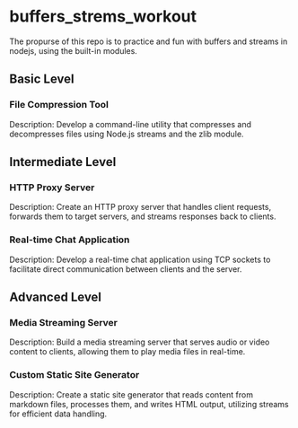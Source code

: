 # buffers_strems_workout

The propurse of this repo is to practice and fun with buffers and streams in nodejs, using the built-in modules.

## Basic Level
### File Compression Tool

Description: Develop a command-line utility that compresses and decompresses files using Node.js streams and the zlib module.

## Intermediate Level
### HTTP Proxy Server

Description: Create an HTTP proxy server that handles client requests, forwards them to target servers, and streams responses back to clients.

### Real-time Chat Application

Description: Develop a real-time chat application using TCP sockets to facilitate direct communication between clients and the server.

## Advanced Level
### Media Streaming Server

Description: Build a media streaming server that serves audio or video content to clients, allowing them to play media files in real-time.

### Custom Static Site Generator

Description: Create a static site generator that reads content from markdown files, processes them, and writes HTML output, utilizing streams for efficient data handling.
